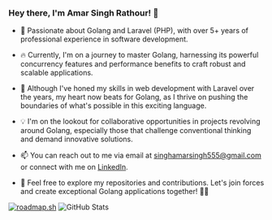 ### Hey there, I'm Amar Singh Rathour! 👋

- 🚀 Passionate about Golang and Laravel (PHP), with over 5+ years of professional experience in software development.

- 🔥 Currently, I'm on a journey to master Golang, harnessing its powerful concurrency features and performance benefits to craft robust and scalable applications.

- 💼 Although I've honed my skills in web development with Laravel over the years, my heart now beats for Golang, as I thrive on pushing the boundaries of what's possible in this exciting language.

- 💡 I'm on the lookout for collaborative opportunities in projects revolving around Golang, especially those that challenge conventional thinking and demand innovative solutions.

- 📫 You can reach out to me via email at singhamarsingh555@gmail.com or connect with me on [LinkedIn](https://www.linkedin.com/in/amar-singh-rathour/).

- 🌟 Feel free to explore my repositories and contributions. Let's join forces and create exceptional Golang applications together! 🚀✨

[![roadmap.sh](https://roadmap.sh/card/wide/66ef0ef9e80161c4cbf4ba2f?variant=dark)](https://roadmap.sh)
![GitHub Stats](https://github-readme-stats.vercel.app/api?username=amarsinghrathour&show_icons=true&theme=radical)
<!---
Singh555/Singh555 is a ✨ special ✨ repository because its `README.md` (this file) appears on your GitHub profile.
You can click the Preview link to take a look at your changes.
--->
